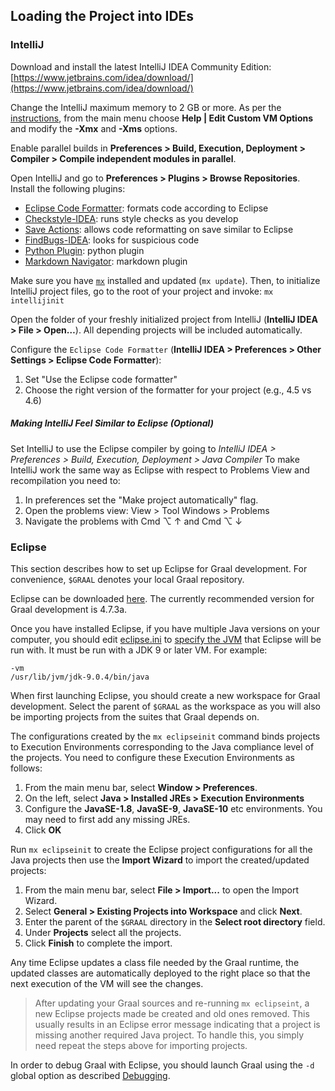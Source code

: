 ## Loading the Project into IDEs

### IntelliJ

Download and install the latest IntelliJ IDEA Community Edition: [https://www.jetbrains.com/idea/download/](https://www.jetbrains.com/idea/download/)

Change the IntelliJ maximum memory to 2 GB or more. As per the [instructions](https://www.jetbrains.com/idea/help/increasing-memory-heap.html#d1366197e127), from the main menu choose **Help | Edit Custom VM Options** and modify the **-Xmx** and **-Xms** options.

Enable parallel builds in **Preferences > Build, Execution, Deployment > Compiler > Compile independent modules in parallel**.

Open IntelliJ and go to **Preferences > Plugins > Browse Repositories**. Install the following plugins:

* [Eclipse Code Formatter](https://plugins.jetbrains.com/plugin/6546): formats code according to Eclipse
* [Checkstyle-IDEA](https://plugins.jetbrains.com/plugin/1065): runs style checks as you develop
* [Save Actions](https://plugins.jetbrains.com/plugin/7642): allows code reformatting on save similar to Eclipse
* [FindBugs-IDEA](https://plugins.jetbrains.com/plugin/3847): looks for suspicious code
* [Python Plugin](https://plugins.jetbrains.com/idea/plugin/631-python): python plugin
* [Markdown Navigator](https://plugins.jetbrains.com/plugin/7896-markdown-navigator): markdown plugin

Make sure you have [`mx`](https://github.com/graalvm/mx) installed and updated (`mx update`). Then, to initialize IntelliJ project files, go to the root of your project and invoke: `mx intellijinit`

Open the folder of your freshly initialized project from IntelliJ (**IntelliJ IDEA > File > Open…**). All depending projects will be included automatically.

Configure the `Eclipse Code Formatter` (**IntelliJ IDEA > Preferences > Other Settings > Eclipse Code Formatter**):

1. Set "Use the Eclipse code formatter"
2. Choose the right version of the formatter for your project (e.g., 4.5 vs 4.6)

##### Making IntelliJ Feel Similar to Eclipse (Optional)

Set IntelliJ to use the Eclipse compiler by going to *IntelliJ IDEA > Preferences > Build, Execution, Deployment > Java Compiler*
To make IntelliJ work the same way as Eclipse with respect to Problems View and recompilation you need to:

1. In preferences set the "Make project automatically" flag.
2. Open the problems view:  View > Tool Windows > Problems
3. Navigate the problems with Cmd ⌥ ↑ and Cmd ⌥ ↓


### Eclipse
This section describes how to set up Eclipse for Graal development. For convenience, `$GRAAL` denotes your local Graal repository.

Eclipse can be downloaded [here](http://download.eclipse.org/eclipse/downloads/). The currently recommended version for Graal development is 4.7.3a.

Once you have installed Eclipse, if you have multiple Java versions on your computer, you should edit [eclipse.ini](http://wiki.eclipse.org/Eclipse.ini) to [specify the JVM](http://wiki.eclipse.org/Eclipse.ini#Specifying_the_JVM) that Eclipse will be run with. It must be run with a JDK 9 or later VM. For example:
```
-vm
/usr/lib/jvm/jdk-9.0.4/bin/java
```

When first launching Eclipse, you should create a new workspace for Graal development. Select the parent of  `$GRAAL` as the workspace as you will also be importing projects from the suites that Graal depends on.

The configurations created by the `mx eclipseinit` command binds projects to Execution Environments corresponding to the Java compliance level of the projects. You need to configure these Execution Environments as follows:

1. From the main menu bar, select **Window > Preferences**.
2. On the left, select **Java > Installed JREs > Execution Environments**
3. Configure the **JavaSE-1.8**, **JavaSE-9**, **JavaSE-10** etc environments. You may need to first add any missing JREs.
4. Click **OK**

Run `mx eclipseinit` to create the Eclipse project configurations for all the Java projects then use the **Import Wizard** to import the created/updated projects:

1. From the main menu bar, select **File > Import...** to open the Import Wizard.
2. Select **General > Existing Projects into Workspace** and click **Next**.
3. Enter the parent of the `$GRAAL` directory in the **Select root directory** field.
4. Under **Projects** select all the projects.
5. Click **Finish** to complete the import.

Any time Eclipse updates a class file needed by the Graal runtime, the updated classes are automatically deployed to the right place so that the next execution of the VM will see the changes.

> After updating your Graal sources and re-running `mx eclipseint`, a new Eclipse projects made be created and old ones removed. This usually results in an Eclipse error message indicating that a project is missing another required Java project. To handle this, you simply need repeat the steps above for importing projects.

In order to debug Graal with Eclipse, you should launch Graal using the `-d` global option as described [Debugging](Debugging.md).
